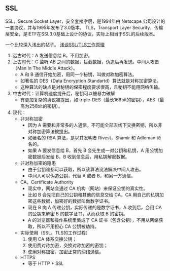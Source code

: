 ## SSL
SSL，Secure Socket Layer，安全套接字层，是1994年由 Netscape 公司设计的一套协议，并与1995年发布了3.0版本。
TLS，Transport Layer Security，传输层安全，是IETF在SSL3.0基础上设计的协议，实际上相当于SSL的后续版本。

一个比较深入浅出的帖子。 [浅谈SSL/TLS工作原理](https://zhuanlan.zhihu.com/p/36981565)

1. 远古时代：A 发送信息给 B，不用加密。
2. 上古时代：C 监听 AB 之间的数据，拦截数据，伪造后再发送。中间人攻击（Man In The Middle Attack）。
    - A 和 B 通信开始加密，用同一个秘钥，叫做对称加密算法。
    - 如著名的 DES（Data Encryption Standartd）算法就是对称加密算法。
    - 这种算法的缺点是对秘钥的保密程度要求很高，且秘钥不能用网络传输。
3. 中古时代：计算机速度提升后，秘钥可以被暴力破解
    - 有更加复杂的协议被提出，如 triple-DES（最长168bit的密钥），AES（最高为256bit的密钥）。
4. 现代：
    - 非对称加密
      - 因为 A 需要和非常多的人通信，不可能全部去线下交换密钥，所以非对称加密算法被提出。
      - 如著名的 RSA 算法，是以其发明者 Rivest，Shamir 和 Adleman 命名的。
      - 如果 A 要发信息给 B，首先 B 会先生成一对公钥和私钥，A 用公钥加密数据后发给 B，B 收到信息后，用私钥解密数据。
    - 非对称加密的隐患
      - 由于公钥谁都可以获取，所以该算法没法解决中间人攻击。
      - 中间人可以伪造公钥，代替 A 或者 B，和另一方通信。
    - CA，Certificate Authority
      - 现实中，网站会通过 CA 机构（网站）来保证公钥的真实性。
      - 比如 B 会先把自己的公钥和其他的信息交给 CA，CA 用自己的私钥加密这些数据，加密好的数据叫做数字证书。
      - 现在 B 向 A 传递公钥，实际传递的是数字证书，A 收到后，会用 CA 的公钥来解密 B 的数字证书，从而获取 B 的密钥。
      - A 的浏览器和操作系统里集成了 CA 证书（包含公钥），不用从网络获取，所以不用担心 CA 公钥被劫持。
    - 实际使用（SSL、TLS的工作过程）
        1. 使用 CA 体系交换公钥；
        2. 使用费对称加密，交换对称加密的密钥；
        3. 使用对称加密，加密正常的网络通信。
    - HTTPS
      - 等于 HTTP + SSL
